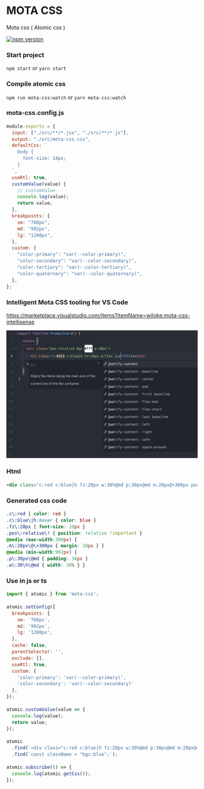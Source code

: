 # MOTA CSS

Mota css ( Atomic css )

[![npm version](https://img.shields.io/npm/v/mota-css.svg)](https://www.npmjs.com/package/mota-css)


### Start project
`npm start` or `yarn start`

### Compile atomic css
`npm run mota-css:watch` or `yarn mota-css:watch`

### mota-css.config.js
```js
module.exports = {
  input: ["./src/**/*.jsx", "./src/**/*.js"],
  output: "./src/mota-css.css",
  defaultCss: `
    body {
      font-size: 14px;
    }
  `,
  useRtl: true,
  customValue(value) {
    // customValue
    console.log(value);
    return value;
  },
  breakpoints: {
    sm: "768px",
    md: "992px",
    lg: "1200px",
  },
  custom: {
    "color-primary": "var(--color-primary)",
    "color-secondary": "var(--color-secondary)",
    "color-tertiary": "var(--color-tertiary)",
    "color-quaternary": "var(--color-quaternary)",
  },
};
```

### Intelligent Mota CSS tooling for VS Code

<https://marketplace.visualstudio.com/items?itemName=wiloke.mota-css-intellisense>


<img src="https://raw.githubusercontent.com/wiloke1/mota-css-example/main/.github/banner.png" alt="" />

### Html
```html
<div class="c:red c:blue|h fz:20px w:30%@md p:30px@md m:20px@+300px pos:relative!"></div>
```
### Generated css code
```css
.c\:red { color: red }
.c\:blue\|h:hover { color: blue }
.fz\:20px { font-size: 20px }
.pos\:relative\! { position: relative !important }
@media (max-width:300px) { 
.m\:20px\@\+300px { margin: 20px } }
@media (min-width:992px) { 
.p\:30px\@md { padding: 30px }
.w\:30\%\@md { width: 30% } }
```

### Use in js or ts
```js
import { atomic } from 'mota-css';

atomic.setConfig({
  breakpoints: {
    sm: '768px',
    md: '992px',
    lg: '1200px',
  },
  cache: false,
  parentSelector: '',
  exclude: [],
  useRtl: true,
  custom: {
    'color-primary': 'var(--color-primary)',
    'color-secondary': 'var(--color-secondary)'
  },
});

atomic.customValue(value => {
  console.log(value);
  return value;
});

atomic
  .find(`<div class="c:red c:blue|h fz:20px w:30%@md p:30px@md m:20px@+300px pos:relative!"></div>`);
  .find(`const className = "bgc:blue";`);

atomic.subscribe(() => {
  console.log(atomic.getCss());
});
```